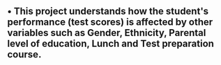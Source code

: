 ## •	This project understands how the student's performance (test scores) is affected by other variables such as Gender, Ethnicity, Parental level of education, Lunch and Test preparation course.
